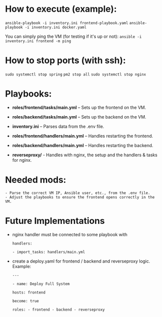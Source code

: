 # How to execute (example):

`ansible-playbook -i inventory.ini frontend-playbook.yaml`
`ansible-playbook -i inventory.ini docker.yaml`

You can simply ping the VM (for testing if it's up or not):
`ansible -i inventory.ini frontend -m ping`

# How to stop ports (with ssh):

`sudo systemctl stop spring`
`pm2 stop all`
`sudo systemctl stop nginx`

# Playbooks:

- **roles/frontend/tasks/main.yml** – Sets up the frontend on the VM.
- **roles/backend/tasks/main.yml** – Sets up the backend on the VM.
- **inventory.ini** – Parses data from the .env file.
- **roles/frontend/handlers/main.yml** – Handles restarting the frontend.
- **roles/backend/handlers/main.yml** – Handles restarting the backend.

- **reverseproxy/** - Handles with nginx, the setup and the handlers & tasks for nginx.

# Needed mods:

    - Parse the correct VM IP, Ansible user, etc., from the .env file.
    - Adjust the playbooks to ensure the frontend opens correctly in the VM.
    
# Future Implementations

- nginx handler must be connected to some playbook with

    `handlers:`
    
    `- import_tasks: handlers/main.yml`

- create a deploy.yaml for frontend / backend and reverseproxy logic.
Example:

    `---`

    `- name: Deploy Full System`

    `hosts: frontend`

    `become: true`

    `roles:
        - frontend
        - backend
        - reverseproxy`

